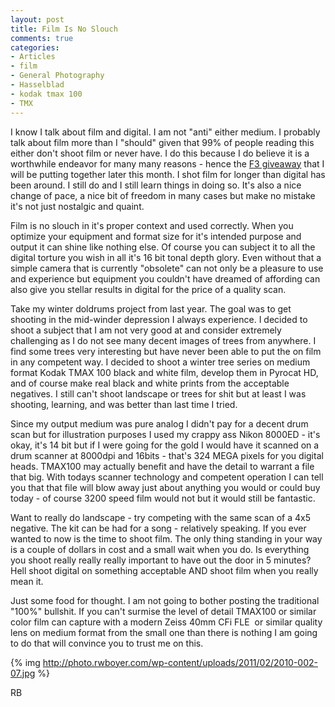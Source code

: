 ```yaml
---
layout: post
title: Film Is No Slouch
comments: true
categories:
- Articles
- film
- General Photography
- Hasselblad
- kodak tmax 100
- TMX
---
```

I know I talk about film and digital. I am not "anti" either medium. I probably talk about film more than I "should" given that 99% of people reading this either don't shoot film or never have. I do this because I do believe it is a worthwhile endeavor for many many reasons - hence the <a href="http://photo.rwboyer.com/2011/02/04/nikon-f3-i-think-i-am-cornering-the-market/">F3 giveaway</a> that I will be putting together later this month. I shot film for longer than digital has been around. I still do and I still learn things in doing so. It's also a nice change of pace, a nice bit of freedom in many cases but make no mistake it's not just nostalgic and quaint.

Film is no slouch in it's proper context and used correctly. When you optimize your equipment and format size for it's intended purpose and output it can shine like nothing else. Of course you can subject it to all the digital torture you wish in all it's 16 bit tonal depth glory. Even without that a simple camera that is currently "obsolete" can not only be a pleasure to use and experience but equipment you couldn't have dreamed of affording can also give you stellar results in digital for the price of a quality scan.

Take my winter doldrums project from last year. The goal was to get shooting in the mid-winder depression I always experience. I decided to shoot a subject that I am not very good at and consider extremely challenging as I do not see many decent images of trees from anywhere. I find some trees very interesting but have never been able to put the on film in any competent way. I decided to shoot a winter tree series on medium format Kodak TMAX 100 black and white film, develop them in Pyrocat HD, and of course make real black and white prints from the acceptable negatives. I still can't shoot landscape or trees for shit but at least I was shooting, learning, and was better than last time I tried.

Since my output medium was pure analog I didn't pay for a decent drum scan but for illustration purposes I used my crappy ass Nikon 8000ED - it's okay, it's 14 bit but if I were going for the gold I would have it scanned on a drum scanner at 8000dpi and 16bits - that's 324 MEGA pixels for you digital heads. TMAX100 may actually benefit and have the detail to warrant a file that big. With todays scanner technology and competent operation I can tell you that that file will blow away just about anything you would or could buy today - of course 3200 speed film would not but it would still be fantastic.

Want to really do landscape - try competing with the same scan of a 4x5 negative. The kit can be had for a song - relatively speaking. If you ever wanted to now is the time to shoot film. The only thing standing in your way is a couple of dollars in cost and a small wait when you do. Is everything you shoot really really really important to have out the door in 5 minutes? Hell shoot digital on something acceptable AND shoot film when you really mean it.

Just some food for thought. I am not going to bother posting the traditional "100%" bullshit. If you can't surmise the level of detail TMAX100 or similar color film can capture with a modern Zeiss 40mm CFi FLE  or similar quality lens on medium format from the small one than there is nothing I am going to do that will convince you to trust me on this.

{% img http://photo.rwboyer.com/wp-content/uploads/2011/02/2010-002-07.jpg %}

RB
